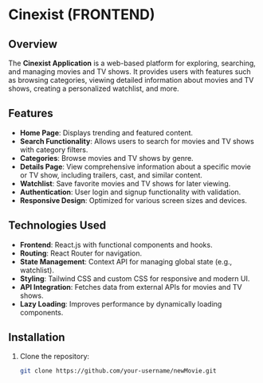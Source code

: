 # Cinexist (FRONTEND)

## Overview
The **Cinexist Application** is a web-based platform for exploring, searching, and managing movies and TV shows. It provides users with features such as browsing categories, viewing detailed information about movies and TV shows, creating a personalized watchlist, and more.

## Features
- **Home Page**: Displays trending and featured content.
- **Search Functionality**: Allows users to search for movies and TV shows with category filters.
- **Categories**: Browse movies and TV shows by genre.
- **Details Page**: View comprehensive information about a specific movie or TV show, including trailers, cast, and similar content.
- **Watchlist**: Save favorite movies and TV shows for later viewing.
- **Authentication**: User login and signup functionality with validation.
- **Responsive Design**: Optimized for various screen sizes and devices.

## Technologies Used
- **Frontend**: React.js with functional components and hooks.
- **Routing**: React Router for navigation.
- **State Management**: Context API for managing global state (e.g., watchlist).
- **Styling**: Tailwind CSS and custom CSS for responsive and modern UI.
- **API Integration**: Fetches data from external APIs for movies and TV shows.
- **Lazy Loading**: Improves performance by dynamically loading components.

## Installation
1. Clone the repository:
   ```bash
   git clone https://github.com/your-username/newMovie.git
